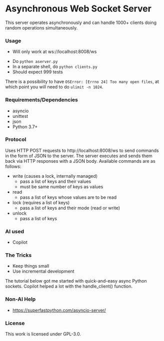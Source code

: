 # Asynchronous Web Socket Server

This server operates asynchronously and can handle 1000+ clients doing random operations simultaneously.

### Usage

* Will only work at ws://localhost:8008/ws 

- Do `python aserver.py`
- In a separate shell, do `python clients.py`
- Should expect 999 tests

There is a possibility to have `OSError: [Errno 24] Too many open files`, at which point you will need to do `ulimit -n 1024`.

### Requirements/Dependencies

- asyncio
- unittest
- json
- Python 3.7+

### Protocol

Uses HTTP POST requests to http://localhost:8008/ws to send commands in the form of JSON to the server.  The server executes and sends them back via HTTP responses with a JSON body.  Available commands are as follows:

- write (causes a lock, internally managed)
  - pass a list of keys and their values
  - must be same number of keys as values
- read
  - pass a list of keys whose values are to be read
- lock (requires a list of keys)
  - pass a list of keys and their mode (read or write)
- unlock
  - pass a list of keys

### AI used

- Copilot

### The Tricks

- Keep things small
- Use incremental development

The tutorial below got me started with quick-and-easy async Python sockets.  Copilot helped a lot with the handle_client() function.

### Non-AI Help

- https://superfastpython.com/asyncio-server/

### License

This work is licensed under GPL-3.0.
